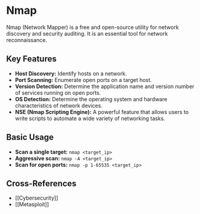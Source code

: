 # Nmap

Nmap (Network Mapper) is a free and open-source utility for network discovery and security auditing. It is an essential tool for network reconnaissance.

## Key Features

*   **Host Discovery:** Identify hosts on a network.
*   **Port Scanning:** Enumerate open ports on a target host.
*   **Version Detection:** Determine the application name and version number of services running on open ports.
*   **OS Detection:** Determine the operating system and hardware characteristics of network devices.
*   **NSE (Nmap Scripting Engine):** A powerful feature that allows users to write scripts to automate a wide variety of networking tasks.

## Basic Usage

*   **Scan a single target:** `nmap <target_ip>`
*   **Aggressive scan:** `nmap -A <target_ip>`
*   **Scan for open ports:** `nmap -p 1-65535 <target_ip>`

## Cross-References

*   [[Cybersecurity]]
*   [[Metasploit]]
